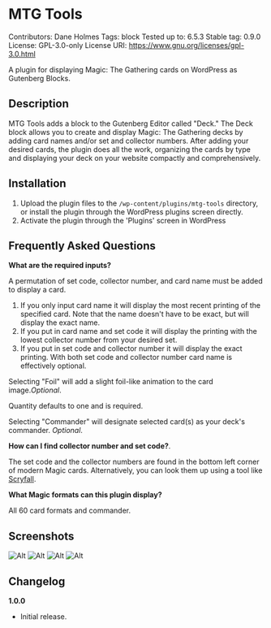 # MTG Tools
Contributors:      Dane Holmes
Tags:              block
Tested up to:      6.5.3
Stable tag:        0.9.0
License:           GPL-3.0-only
License URI:       https://www.gnu.org/licenses/gpl-3.0.html

A plugin for displaying Magic: The Gathering cards on WordPress as Gutenberg Blocks.

## Description

MTG Tools adds a block to the Gutenberg Editor called "Deck." The Deck block allows you to create and display Magic: The Gathering decks by adding card names and/or set and collector numbers. After adding your desired cards, the plugin does all the work, organizing the cards by type and displaying your deck on your website compactly and comprehensively.

## Installation

1. Upload the plugin files to the `/wp-content/plugins/mtg-tools` directory, or install the plugin through the WordPress plugins screen directly.
2. Activate the plugin through the 'Plugins' screen in WordPress


## Frequently Asked Questions

**What are the required inputs?**

A permutation of set code, collector number, and card name must be added to display a card.
1. If you only input card name it will display the most recent printing of the specified card. Note that the name doesn't have to be exact, but will display the exact name.
2. If you put in card name and set code it will display the printing with the lowest collector number from your desired set.
3. If you put in set code and collector number it will display the exact printing. With both set code and collector number card name is effectively optional.

Selecting "Foil" will add a slight foil-like animation to the card image.*Optional*.

Quantity defaults to one and is required.

Selecting "Commander" will designate selected card(s) as your deck's commander. *Optional*.

**How can I find collector number and set code?**.

The set code and the collector numbers are found in the bottom left corner of modern Magic cards. Alternatively, you can look them up using a tool like [Scryfall](https://scryfall.com).

**What Magic formats can this plugin display?**

All 60 card formats and commander.

## Screenshots

![Alt](assets/screenshot-1.png "Example commander deck on desktop")
![Alt](assets/screenshot-2.png "Example commander deck on mobile")
![Alt](assets/screenshot-3.png "Example card display on mobile")
![Alt](assets/screenshot-4.png "Backend screenshot")

## Changelog

**1.0.0**
* Initial release.
